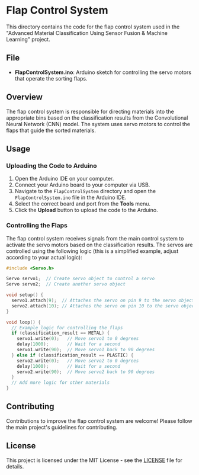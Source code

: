 # Flap Control System

This directory contains the code for the flap control system used in the "Advanced Material Classification Using Sensor Fusion & Machine Learning" project.

## File

- **FlapControlSystem.ino**: Arduino sketch for controlling the servo motors that operate the sorting flaps.

## Overview

The flap control system is responsible for directing materials into the appropriate bins based on the classification results from the Convolutional Neural Network (CNN) model. The system uses servo motors to control the flaps that guide the sorted materials.

## Usage

### Uploading the Code to Arduino

1. Open the Arduino IDE on your computer.
2. Connect your Arduino board to your computer via USB.
3. Navigate to the `FlapControlSystem` directory and open the `FlapControlSystem.ino` file in the Arduino IDE.
4. Select the correct board and port from the **Tools** menu.
5. Click the **Upload** button to upload the code to the Arduino.

### Controlling the Flaps

The flap control system receives signals from the main control system to activate the servo motors based on the classification results. The servos are controlled using the following logic (this is a simplified example, adjust according to your actual logic):

```cpp
#include <Servo.h>

Servo servo1;  // Create servo object to control a servo
Servo servo2;  // Create another servo object

void setup() {
  servo1.attach(9);  // Attaches the servo on pin 9 to the servo object
  servo2.attach(10); // Attaches the servo on pin 10 to the servo object
}

void loop() {
  // Example logic for controlling the flaps
  if (classification_result == METAL) {
    servo1.write(0);   // Move servo1 to 0 degrees
    delay(1000);       // Wait for a second
    servo1.write(90);  // Move servo1 back to 90 degrees
  } else if (classification_result == PLASTIC) {
    servo2.write(0);   // Move servo2 to 0 degrees
    delay(1000);       // Wait for a second
    servo2.write(90);  // Move servo2 back to 90 degrees
  }
  // Add more logic for other materials
}
```

## Contributing

Contributions to improve the flap control system are welcome! Please follow the main project's guidelines for contributing.

## License

This project is licensed under the MIT License - see the [LICENSE](https://github.com/Zulqarnain-10/Advanced-Material-Classification-Using-Sensor-Fusion-Machine-Learning/blob/main/LICENSE.txt) file for details.
